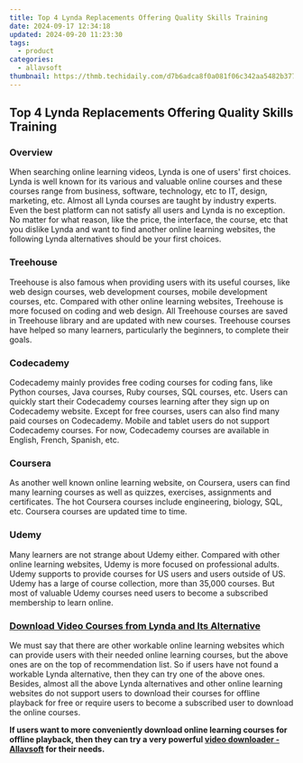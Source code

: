 ```yaml
---
title: Top 4 Lynda Replacements Offering Quality Skills Training
date: 2024-09-17 12:34:18
updated: 2024-09-20 11:23:30
tags:
  - product
categories:
  - allavsoft
thumbnail: https://thmb.techidaily.com/d7b6adca8f0a081f06c342aa5482b37710319db21786b9e9e3bb949855b9daba.jpg
---
```


## Top 4 Lynda Replacements Offering Quality Skills Training

### Overview

When searching online learning videos, Lynda is one of users' first choices. Lynda is well known for its various and valuable online courses and these courses range from business, software, technology, etc to IT, design, marketing, etc. Almost all Lynda courses are taught by industry experts. Even the best platform can not satisfy all users and Lynda is no exception. No matter for what reason, like the price, the interface, the course, etc that you dislike Lynda and want to find another online learning websites, the following Lynda alternatives should be your first choices.

### Treehouse

Treehouse is also famous when providing users with its useful courses, like web design courses, web development courses, mobile development courses, etc. Compared with other online learning websites, Treehouse is more focused on coding and web design. All Treehouse courses are saved in Treehouse library and are updated with new courses. Treehouse courses have helped so many learners, particularly the beginners, to complete their goals.

### Codecademy

Codecademy mainly provides free coding courses for coding fans, like Python courses, Java courses, Ruby courses, SQL courses, etc. Users can quickly start their Codecademy courses learning after they sign up on Codecademy website. Except for free courses, users can also find many paid courses on Codecademy. Mobile and tablet users do not support Codecademy courses. For now, Codecademy courses are available in English, French, Spanish, etc.

### Coursera

As another well known online learning website, on Coursera, users can find many learning courses as well as quizzes, exercises, assignments and certificates. The hot Coursera courses include engineering, biology, SQL, etc. Coursera courses are updated time to time.

### Udemy

Many learners are not strange about Udemy either. Compared with other online learning websites, Udemy is more focused on professional adults. Udemy supports to provide courses for US users and users outside of US. Udemy has a large of course collection, more than 35,000 courses. But most of valuable Udemy courses need users to become a subscribed membership to learn online.

### [Download Video Courses from Lynda and Its Alternative](https://tools.techidaily.com/allavsoft/products/)

We must say that there are other workable online learning websites which can provide users with their needed online learning courses, but the above ones are on the top of recommendation list. So if users have not found a workable Lynda alternative, then they can try one of the above ones. Besides, almost all the above Lynda alternatives and other online learning websites do not support users to download their courses for offline playback for free or require users to become a subscribed user to download the online courses.

**If users want to more conveniently download online learning courses for offline playback, then they can try a very powerful [video downloader - Allavsoft](https://tools.techidaily.com/allavsoft/products/) for their needs.**

<ins class="adsbygoogle"
     style="display:block"
     data-ad-format="autorelaxed"
     data-ad-client="ca-pub-7571918770474297"
     data-ad-slot="1223367746"></ins>



<ins class="adsbygoogle"
     style="display:block"
     data-ad-client="ca-pub-7571918770474297"
     data-ad-slot="8358498916"
     data-ad-format="auto"
     data-full-width-responsive="true"></ins>
